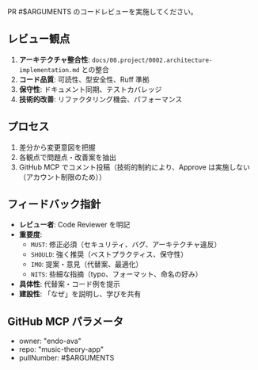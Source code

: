 PR #$ARGUMENTS のコードレビューを実施してください。

## レビュー観点

1. **アーキテクチャ整合性**: `docs/00.project/0002.architecture-implementation.md` との整合
2. **コード品質**: 可読性、型安全性、Ruff 準拠
3. **保守性**: ドキュメント同期、テストカバレッジ
4. **技術的改善**: リファクタリング機会、パフォーマンス

## プロセス

1. 差分から変更意図を把握
2. 各観点で問題点・改善案を抽出
3. GitHub MCP でコメント投稿（技術的制約により、Approve は実施しない（アカウント制限のため））

## フィードバック指針

- **レビュー者**: Code Reviewer を明記
- **重要度**:
  - `MUST`: 修正必須（セキュリティ、バグ、アーキテクチャ違反）
  - `SHOULD`: 強く推奨（ベストプラクティス、保守性）
  - `IMO`: 提案・意見（代替案、最適化）
  - `NITS`: 些細な指摘（typo、フォーマット、命名の好み）
- **具体性**: 代替案・コード例を提示
- **建設性**: 「なぜ」を説明し、学びを共有

## GitHub MCP パラメータ

- owner: "endo-ava"
- repo: "music-theory-app"
- pullNumber: #$ARGUMENTS
